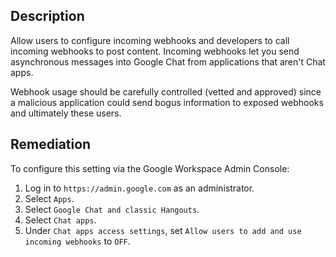 ## Description

Allow users to configure incoming webhooks and developers to call incoming webhooks to post content. Incoming webhooks let you send asynchronous messages into Google Chat from applications that aren't Chat apps.

Webhook usage should be carefully controlled (vetted and approved) since a malicious application could send bogus information to exposed webhooks and ultimately these users.

## Remediation

To configure this setting via the Google Workspace Admin Console:

1. Log in to `https://admin.google.com` as an administrator.
2. Select `Apps`.
3. Select `Google Chat and classic Hangouts`.
4. Select `Chat apps`.
5. Under `Chat apps access settings`, set `Allow users to add and use incoming webhooks` to `OFF`.
